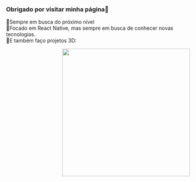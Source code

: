 



<h3>Obrigado por visitar minha página👋</h3>


🚀Sempre em busca do próximo nível</br>
🔭Focado em React Native, mas sempre em busca de conhecer novas tecnologias.</br>
🎨E também faço projetos 3D:


<img align="right" src="https://user-images.githubusercontent.com/77082797/116950104-73840c80-ac5a-11eb-8836-0c55a4d63497.png" width="350"/>






